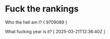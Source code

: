 # Fuck the rankings

Who the hell am I?
{ 9709089 }

What fucking year is it?
[ 2025-03-21T12:36:40Z ]
